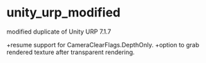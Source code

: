 # unity_urp_modified
modified duplicate of Unity URP 7.1.7

+resume support for CameraClearFlags.DepthOnly.
+option to grab rendered texture after transparent rendering.
